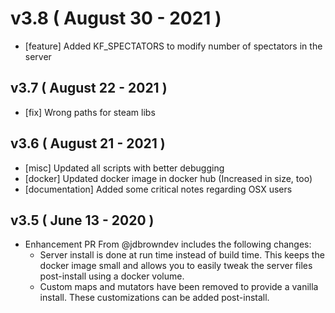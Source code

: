 # v3.8 ( August 30 - 2021 )

- [feature] Added KF_SPECTATORS to modify number of spectators in the server

## v3.7 ( August 22 - 2021 )

- [fix] Wrong paths for steam libs

## v3.6 ( August 21 - 2021 )

- [misc] Updated all scripts with better debugging
- [docker] Updated docker image in docker hub (Increased in size, too)
- [documentation] Added some critical notes regarding OSX users

## v3.5 ( June 13 - 2020 )

- Enhancement PR From @jdbrowndev includes the following changes:
  - Server install is done at run time instead of build time. This keeps the docker image small and allows you to easily tweak the server files post-install using a docker volume.
  - Custom maps and mutators have been removed to provide a vanilla install. These customizations can be added post-install.
